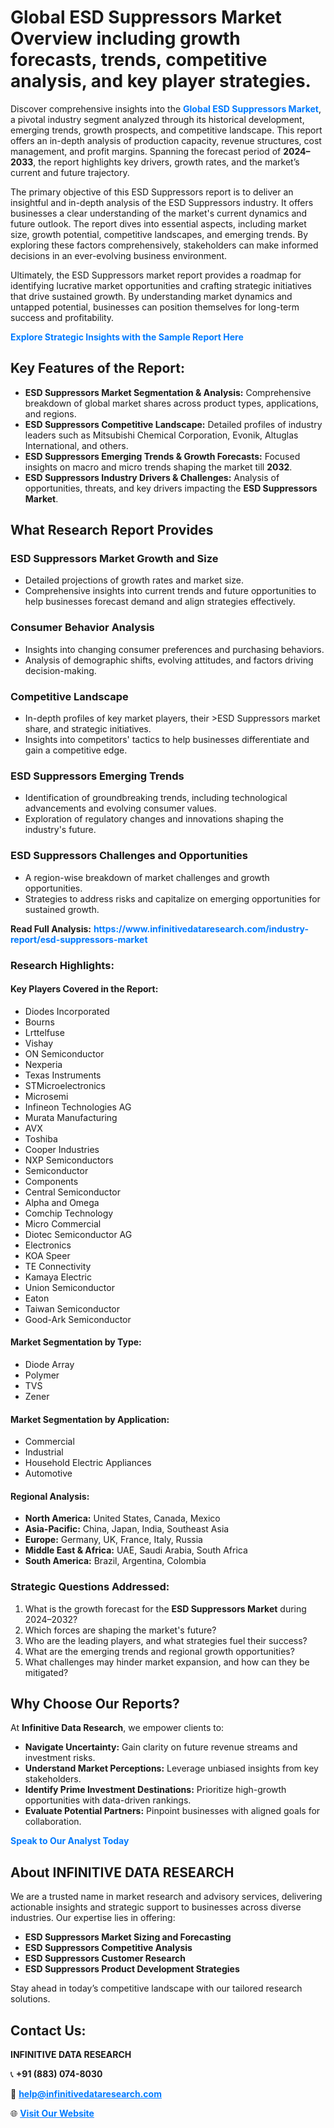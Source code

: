 <h1>Global ESD Suppressors Market Overview including growth forecasts, trends, competitive analysis, and key player strategies.</h1>
<p>
Discover comprehensive insights into the 
<a href="https://www.infinitivedataresearch.com/industry-report/esd-suppressors-market" rel="dofollow" style="color: #007BFF; text-decoration: none;"><strong>Global ESD Suppressors Market</strong></a>, a pivotal industry segment analyzed through its historical development, emerging trends, growth prospects, and competitive landscape. This report offers an in-depth analysis of production capacity, revenue structures, cost management, and profit margins. Spanning the forecast period of <strong>2024–2033</strong>, the report highlights key drivers, growth rates, and the market’s current and future trajectory.
</p>
<p>
The primary objective of this ESD Suppressors report is to deliver an insightful and in-depth analysis of the ESD Suppressors industry. It offers businesses a clear understanding of the market's current dynamics and future outlook. The report dives into essential aspects, including market size, growth potential, competitive landscapes, and emerging trends. By exploring these factors comprehensively, stakeholders can make informed decisions in an ever-evolving business environment.
</p>
<p>
Ultimately, the ESD Suppressors market report provides a roadmap for identifying lucrative market opportunities and crafting strategic initiatives that drive sustained growth. By understanding market dynamics and untapped potential, businesses can position themselves for long-term success and profitability.
</p>
<p>
<a href="https://www.infinitivedataresearch.com/request-sample/reportId=106522" style="color: #007BFF; text-decoration: none;"><strong>Explore Strategic Insights with the Sample Report Here</strong></a>
</p>

<h2>Key Features of the Report:</h2>
<ul>
<li><strong>ESD Suppressors Market Segmentation & Analysis:</strong> Comprehensive breakdown of global market shares across product types, applications, and regions.</li>
<li><strong>ESD Suppressors Competitive Landscape:</strong> Detailed profiles of industry leaders such as Mitsubishi Chemical Corporation, Evonik, Altuglas International, and others.</li>
<li><strong>ESD Suppressors Emerging Trends & Growth Forecasts:</strong> Focused insights on macro and micro trends shaping the market till <strong>2032</strong>.</li>
<li><strong>ESD Suppressors Industry Drivers & Challenges:</strong> Analysis of opportunities, threats, and key drivers impacting the <strong>ESD Suppressors Market</strong>.</li>
</ul>

<h2>What Research Report Provides</h2>
<h3>ESD Suppressors Market Growth and Size</h3>
<ul>
<li>Detailed projections of growth rates and market size.</li>
<li>Comprehensive insights into current trends and future opportunities to help businesses forecast demand and align strategies effectively.</li>
</ul>

<h3>Consumer Behavior Analysis</h3>
<ul>
<li>Insights into changing consumer preferences and purchasing behaviors.</li>
<li>Analysis of demographic shifts, evolving attitudes, and factors driving decision-making.</li>
</ul>

<h3>Competitive Landscape</h3>
<ul>
<li>In-depth profiles of key market players, their >ESD Suppressors market share, and strategic initiatives.</li>
<li>Insights into competitors' tactics to help businesses differentiate and gain a competitive edge.</li>
</ul>

<h3>ESD Suppressors Emerging Trends</h3>
<ul>
<li>Identification of groundbreaking trends, including technological advancements and evolving consumer values.</li>
<li>Exploration of regulatory changes and innovations shaping the industry's future.</li>
</ul>

<h3>ESD Suppressors Challenges and Opportunities</h3>
<ul>
<li>A region-wise breakdown of market challenges and growth opportunities.</li>
<li>Strategies to address risks and capitalize on emerging opportunities for sustained growth.</li>
</ul>
<p><strong>Read Full Analysis:</strong> <a href="https://www.infinitivedataresearch.com/industry-report/esd-suppressors-market" rel="dofollow" style="color: #007BFF; text-decoration: none;"><strong>https://www.infinitivedataresearch.com/industry-report/esd-suppressors-market</strong></a></p>
<h3>Research Highlights:</h3>
<h4>Key Players Covered in the Report:</h4>
<ul><li>Diodes Incorporated</li><li>Bourns</li><li>Lrttelfuse</li><li>Vishay</li><li>ON Semiconductor</li><li>Nexperia</li><li>Texas Instruments</li><li>STMicroelectronics</li><li>Microsemi</li><li>Infineon Technologies AG</li><li>Murata Manufacturing</li><li>AVX</li><li>Toshiba</li><li>Cooper Industries</li><li>NXP Semiconductors</li><li>Semiconductor</li><li>Components</li><li>Central Semiconductor</li><li>Alpha and Omega</li><li>Comchip Technology</li><li>Micro Commercial</li><li>Diotec Semiconductor AG</li><li>Electronics</li><li>KOA Speer</li><li>TE Connectivity</li><li>Kamaya Electric</li><li>Union Semiconductor</li><li>Eaton</li><li>Taiwan Semiconductor</li><li>Good-Ark Semiconductor</li></ul>
<h4>Market Segmentation by Type:</h4>
<ul><li>Diode Array</li><li>Polymer</li><li>TVS</li><li>Zener</li></ul>
<h4>Market Segmentation by Application:</h4>
<ul><li>Commercial</li><li>Industrial</li><li>Household Electric Appliances</li><li>Automotive</li></ul>

<h4>Regional Analysis:</h4>
<ul>
<li><strong>North America:</strong> United States, Canada, Mexico</li>
<li><strong>Asia-Pacific:</strong> China, Japan, India, Southeast Asia</li>
<li><strong>Europe:</strong> Germany, UK, France, Italy, Russia</li>
<li><strong>Middle East & Africa:</strong> UAE, Saudi Arabia, South Africa</li>
<li><strong>South America:</strong> Brazil, Argentina, Colombia</li>
</ul>

<h3>Strategic Questions Addressed:</h3>
<ol>
<li>What is the growth forecast for the <strong>ESD Suppressors Market</strong> during 2024–2032?</li>
<li>Which forces are shaping the market's future?</li>
<li>Who are the leading players, and what strategies fuel their success?</li>
<li>What are the emerging trends and regional growth opportunities?</li>
<li>What challenges may hinder market expansion, and how can they be mitigated?</li>
</ol>

<h2>Why Choose Our Reports?</h2>
<p>At <strong>Infinitive Data Research</strong>, we empower clients to:</p>
<ul>
<li><strong>Navigate Uncertainty:</strong> Gain clarity on future revenue streams and investment risks.</li>
<li><strong>Understand Market Perceptions:</strong> Leverage unbiased insights from key stakeholders.</li>
<li><strong>Identify Prime Investment Destinations:</strong> Prioritize high-growth opportunities with data-driven rankings.</li>
<li><strong>Evaluate Potential Partners:</strong> Pinpoint businesses with aligned goals for collaboration.</li>
</ul>
<p><a href="https://www.infinitivedataresearch.com/industry-report/esd-suppressors-market" rel="dofollow" style="color: #007BFF; text-decoration: none;"><strong>Speak to Our Analyst Today</strong></a></p>

<h2>About INFINITIVE DATA RESEARCH</h2>
<p>We are a trusted name in market research and advisory services, delivering actionable insights and strategic support to businesses across diverse industries. Our expertise lies in offering:</p>
<ul>
<li><strong>ESD Suppressors Market Sizing and Forecasting</strong></li>
<li><strong>ESD Suppressors Competitive Analysis</strong></li>
<li><strong>ESD Suppressors Customer Research</strong></li>
<li><strong>ESD Suppressors Product Development Strategies</strong></li>
</ul>
<p>Stay ahead in today’s competitive landscape with our tailored research solutions.</p>

<h2>Contact Us:</h2>
<p><strong>INFINITIVE DATA RESEARCH</strong></p>
<p>📞 <strong>+91 (883) 074-8030</strong></p>
<p>📧 <strong><a href="mailto:help@infinitivedataresearch.com" style="color: #007BFF;">help@infinitivedataresearch.com</a></strong></p>
<p>🌐 <strong><a href="https://www.infinitivedataresearch.com" rel="dofollow" style="color: #007BFF;">Visit Our Website</a></strong></p>